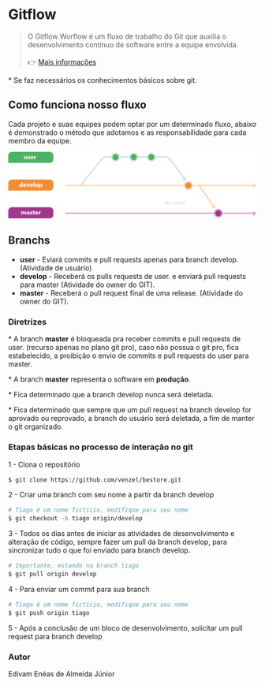 # Gitflow

> O Gitflow Worflow é um fluxo de trabalho do Git que auxilia o desenvolvimento contínuo de software entre a equipe envolvida.<br /><br />👉 <a href="https://www.atlassian.com/br/git/tutorials/comparing-workflows/gitflow-workflow">Mais informações</a>

\* Se faz necessários os conhecimentos básicos sobre git.

## Como funciona nosso fluxo

Cada projeto e suas equipes podem optar por um determinado fluxo, abaixo é demonstrado o método que adotamos e as responsabilidade para cada membro da equipe.

<img src="../media/images/gitflow-v1.png" />

## Branchs

-   **user** - Eviará commits e pull requests apenas para branch develop. (Atividade de usuário)
-   **develop** - Receberá os pulls requests de user. e enviará pull requests para master (Atividade do owner do GIT).
-   **master** - Receberá o pull request final de uma release. (Atividade do owner do GIT).

### Diretrizes

\* A branch **master** é bloqueada pra receber commits e pull requests de user. (recurso apenas no plano git pro), caso não possua o git pro, fica estabelecido, a proibição o envio de commits e pull requests do user para master.

\* A branch **master** representa o software em **produção**.

\* Fica determinado que a branch develop nunca será deletada.

\* Fica determinado que sempre que um pull request na branch develop for aprovado ou reprovado, a branch do usuário será deletada, a fim de manter o git organizado.

### Etapas básicas no processo de interação no git

1 - Clona o repositório

```bash
$ git clone https://github.com/venzel/bestore.git
```

2 - Criar uma branch com seu nome a partir da branch develop

```bash
# Tiago é um nome fictício, modifique para seu nome
$ git checkout -b tiago origin/develop
```

3 - Todos os dias antes de iniciar as atividades de desenvolvimento e alteração de código, sempre fazer um pull da branch develop, para sincronizar tudo o que foi enviado para branch develop.

```bash
# Importante, estando na branch tiago
$ git pull origin develop
```

4 - Para enviar um commit para sua branch

```bash
# Tiago é um nome fictício, modifique para seu nome
$ git push origin tiago
```

5 - Após a conclusão de um bloco de desenvolvimento, solicitar um pull request para branch develop

### Autor

Edivam Enéas de Almeida Júnior
